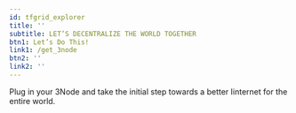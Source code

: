 ```yaml
---
id: tfgrid_explorer
title: ''
subtitle: LET’S DECENTRALIZE THE WORLD TOGETHER
btn1: Let’s Do This!
link1: /get_3node
btn2: ''
link2: ''
---
```


Plug in your 3Node and take the initial step towards a better Iinternet for the entire world.

<!-- Buttons:
Join Us
Visit the Grid Explorer -->
